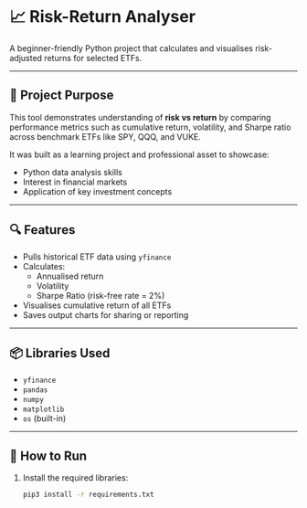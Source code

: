 # 📈 Risk-Return Analyser

A beginner-friendly Python project that calculates and visualises risk-adjusted returns for selected ETFs.

---

## 🎯 Project Purpose

This tool demonstrates understanding of **risk vs return** by comparing performance metrics such as cumulative return, volatility, and Sharpe ratio across benchmark ETFs like SPY, QQQ, and VUKE.

It was built as a learning project and professional asset to showcase:
- Python data analysis skills
- Interest in financial markets
- Application of key investment concepts

---

## 🔍 Features

- Pulls historical ETF data using `yfinance`
- Calculates:
  - Annualised return
  - Volatility
  - Sharpe Ratio (risk-free rate = 2%)
- Visualises cumulative return of all ETFs
- Saves output charts for sharing or reporting

---

## 📦 Libraries Used

- `yfinance`
- `pandas`
- `numpy`
- `matplotlib`
- `os` (built-in)

---

## 🚀 How to Run

1. Install the required libraries:

   ```bash
   pip3 install -r requirements.txt
